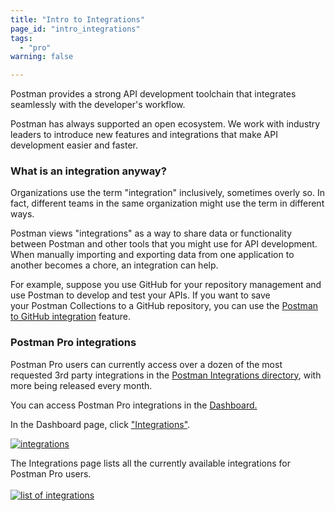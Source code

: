```yaml
---
title: "Intro to Integrations"
page_id: "intro_integrations"
tags: 
  - "pro"
warning: false

---
```


Postman provides a strong API development toolchain that integrates seamlessly with the developer's workflow. 

Postman has always supported an open ecosystem. We work with industry leaders to introduce new features and integrations that make API development easier and faster.

### What is an integration anyway?

Organizations use the term "integration" inclusively, sometimes overly so. In fact, different teams in the same organization might use the term in different ways. 

Postman views "integrations" as a way to share data or functionality between Postman and other tools that you might use for API development. When manually importing and exporting data from one application to another becomes a chore, an integration can help.

For example, suppose you use GitHub for your repository management and use Postman to develop and test your APIs. If you want to save your Postman Collections to a GitHub repository, you can use the [Postman to GitHub integration]({{site.pm.gs}}/integrations/services/github) feature. 

### Postman Pro integrations

Postman Pro users can currently access over a dozen of the most requested 3rd party integrations in the [Postman Integrations directory]({{site.pm.gs}}/dashboard/integrations), with more being released every month. 

You can access Postman Pro integrations in the [Dashboard.]({{site.pm.gs}}/dashboard?) 

In the Dashboard page, click ["Integrations"]({{site.pm.gs}}/dashboard/integrations).

  [![integrations](https://s3.amazonaws.com/postman-static-getpostman-com/postman-docs/WS-integrations.png)](https://s3.amazonaws.com/postman-static-getpostman-com/postman-docs/WS-integrations.png)

The Integrations page lists all the currently available integrations for Postman Pro users.
  <br>
  <br>
[![list of integrations](http://blog.getpostman.com/wp-content/uploads/2017/02/gif-highfps-1.gif)](http://blog.getpostman.com/wp-content/uploads/2017/02/gif-highfps-1.gif)

